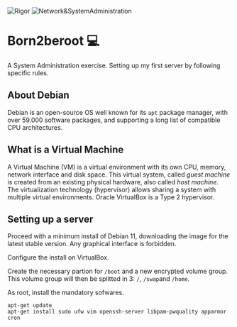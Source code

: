 ![Rigor](https://img.shields.io/badge/Rigor-306998) ![Network&SystemAdministration](https://img.shields.io/badge/Network&SystemAdministration-306998)

# Born2beroot :computer:
A System Administration exercise. Setting up my first server by following specific rules.

## About Debian
Debian is an open-source OS well known for its `apt` package manager, with over 59.000 software packages, and supporting a long list of compatible CPU architectures.

## What is a Virtual Machine
A Virtual Machine (VM) is a virtual environment with its own CPU, memory, network interface and disk space. This virtual system, called *guest machine* is created from an existing physical hardware, also called *host machine*. The virtualization technology (hypervisor) allows sharing a system with multiple virtual environments. Oracle VirtualBox is a Type 2 hypervisor.

## Setting up a server
Proceed with a minimum install of Debian 11, downloading the image for the latest stable version. Any graphical interface is forbidden.

Configure the install on VirtualBox.

Create the necessary partion for `/boot` and a new encrypted volume group. This volume group will then be splitted in 3: `/`, `/swap`and `/home`.

As root, install the mandatory sofwares.

```shell
apt-get update
apt-get install sudo ufw vim openssh-server libpam-pwquality apparmor cron
```
